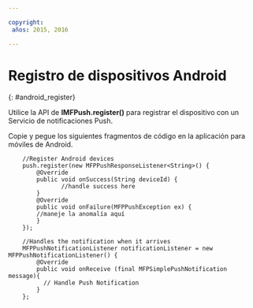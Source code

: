 ```yaml
---

copyright:
 años: 2015, 2016

---
```


# Registro de dispositivos Android
{: #android_register}

Utilice la API de **IMFPush.register()** para registrar el dispositivo con un Servicio de notificaciones Push.

Copie y pegue los siguientes fragmentos de código en la aplicación para móviles de
                    Android.

```
	//Register Android devices
	push.register(new MFPPushResponseListener<String>() {
	    @Override
	    public void onSuccess(String deviceId) {
	           //handle success here
	    }
	    @Override
	    public void onFailure(MFPPushException ex) {
	    //maneje la anomalía aquí
	    }
	});
```

```
	//Handles the notification when it arrives
	MFPPushNotificationListener notificationListener = new MFPPushNotificationListener() {
	    @Override
	    public void onReceive (final MFPSimplePushNotification message){
	      // Handle Push Notification
	    }
	};
```
